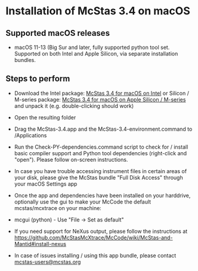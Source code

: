 # Installation of McStas 3.4 on macOS 

## Supported macOS releases
* macOS 11-13 (Big Sur and later, fully supported python tool set. Supported on both Intel and Apple Silicon,
  via separate installation bundles.

## Steps to perform

* Download the Intel package:
  [McStas 3.4 for macOS on Intel](https://download.mcstas.org/mcstas-3.4/mac/x86_64/mcstas-3.4_x86_64.tgz)
  or Silicon / M-series package:
  [McStas 3.4 for macOS on Apple Silicon / M-series](https://download.mcstas.org/mcstas-3.4/mac/arm64/mcstas-3.4_arm64.tgz)
 and unpack it (e.g. double-clicking should work)

* Open the resulting folder

* Drag the McStas-3.4.app and the McStas-3.4-environment.command to
/Applications

* Run the Check-PY-dependencies.command script to check for / install
  basic compiler support and  Python tool dependencies (right-click and "open"). Please follow
  on-screen instructions. 
  
* In case you have trouble accessing instrument files in certain areas
  of your disk, please give the McStas bundle "Full Disk Access"
  through your macOS Settings app

* Once the app and dependencies have been installed on your harddrive, optionally use the gui to make your McCode
the default mcstas/mcxtrace on your machine:
 * mcgui    (python) - Use "File -> Set as default"

* If you need support for NeXus output, please follow the instructions
  at https://github.com/McStasMcXtrace/McCode/wiki/McStas-and-Mantid#install-nexus

* In case of issues installing / using this app bundle, please contact mcstas-users@mcstas.org
